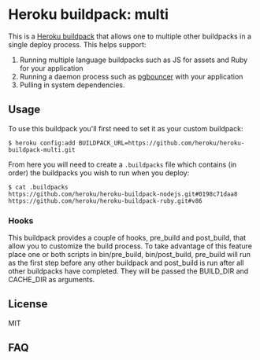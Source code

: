 # Heroku buildpack: multi

This is a [Heroku buildpack](http://devcenter.heroku.com/articles/buildpacks) that
allows one to multiple other buildpacks in a single deploy process. This helps support:

1. Running multiple language buildpacks such as JS for assets and Ruby for your application
2. Running a daemon process such as [pgbouncer](https://github.com/heroku/heroku-buildpack-pgbouncer) with your application
3. Pulling in system dependencies.

## Usage

To use this buildpack you'll first need to set it as your custom buildpack:

    $ heroku config:add BUILDPACK_URL=https://github.com/heroku/heroku-buildpack-multi.git

From here you will need to create a `.buildpacks` file which contains (in order) the buildpacks you wish to run when you deploy:

    $ cat .buildpacks
    https://github.com/heroku/heroku-buildpack-nodejs.git#0198c71daa8
    https://github.com/heroku/heroku-buildpack-ruby.git#v86

### Hooks

This buildpack provides a couple of hooks, pre_build and post_build, that allow you to customize the build process.
To take advantage of this feature place one or both scripts in bin/pre_build, bin/post_build, pre_build will run as the first step before any other buildpack and post_build is run after all other buildpacks have completed.
They will be passed the BUILD_DIR and CACHE_DIR as arguments.

## License

MIT

## FAQ

